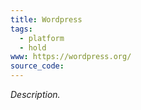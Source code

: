 ```yaml
---
title: Wordpress
tags:
  - platform
  - hold
www: https://wordpress.org/
source_code:
---
```

_Description._